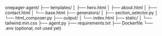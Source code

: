 onepager-agent/
├── templates/
│   ├── hero.html
│   ├── about.html
│   ├── contact.html
│   └── base.html
├── generators/
│   ├── section_selector.py
│   └── html_composer.py
├── output/
│   └── index.html
├── static/
│   └── tailwind.min.css
├── agent.py
├── requirements.txt
├── Dockerfile
└── .env  (optional, not used yet)
